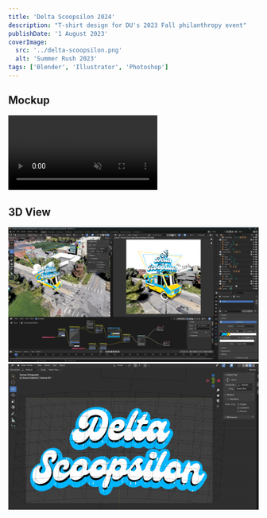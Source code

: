 ```yaml
---
title: 'Delta Scoopsilon 2024'
description: "T-shirt design for DU's 2023 Fall philanthropy event"
publishDate: '1 August 2023'
coverImage:
  src: '../delta-scoopsilon.png'
  alt: 'Summer Rush 2023'
tags: ['Blender', 'Illustrator', 'Photoshop']
---
```


## Mockup

<video class="w-full mx-auto" autoplay loop muted playsinline>
  <source src="https://f004.backblazeb2.com/file/payne-portfolio/scoops.mp4" type="video/mp4" />
  Your browser does not support the video tag.
</video>

## 3D View

![3D View](./3d.png)
![Text](./text.png)
